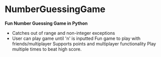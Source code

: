 # NumberGuessingGame
 **Fun Number Guessing Game in Python**
 
 * Catches out of range and non-integer exceptions
 * User can play game until 'n' is inputted
 Fun game to play with friends/multiplayer
 Supports points and multiplayer functionality
 Play multiple times to beat high score.

